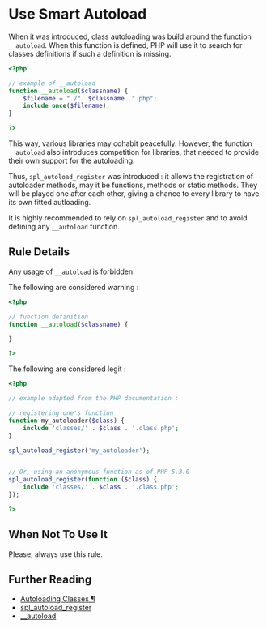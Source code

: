<!-- PHP Manual -->
# Use Smart Autoload

When it was introduced, class autoloading was build around the function `__autoload`. When this function is defined, PHP will use it to search for classes definitions if such a definition is missing. 

```php
<?php

// example of __autoload
function __autoload($classname) {
    $filename = "./". $classname .".php";
    include_once($filename);
}

?>
```
This way, various libraries may cohabit peacefully. However, the function `__autoload` also introduces competition for libraries, that needed to provide their own support for the autoloading. 

Thus, `spl_autoload_register` was introduced : it allows the registration of autoloader methods, may it be functions, methods or static methods. They will be played one after each other, giving a chance to every library to have its own fitted autloading. 

It is highly recommended to rely on `spl_autoload_register` and to avoid defining any `__autoload` function. 

## Rule Details

Any usage of `__autoload`  is forbidden. 

The following are considered warning : 
```php
<?php

// function definition
function __autoload($classname) {

}

?>
```

The following are considered legit : 

```php
<?php

// example adapted from the PHP documentation : 

// registering one's function
function my_autoloader($class) {
    include 'classes/' . $class . '.class.php';
}

spl_autoload_register('my_autoloader');


// Or, using an anonymous function as of PHP 5.3.0
spl_autoload_register(function ($class) {
    include 'classes/' . $class . '.class.php';
});

?>
```

## When Not To Use It
Please, always use this rule.

## Further Reading
* [Autoloading Classes ¶](http://php.net/manual/en/language.oop5.autoload.php)
* [spl_autoload_register](http://php.net/manual/en/function.spl-autoload-register.php)
* [__autoload](http://php.net/manual/en/function.autoload.php)
